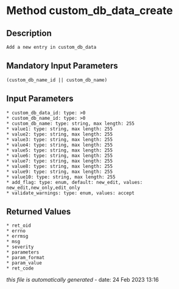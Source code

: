 # Method custom_db_data_create

## Description
	Add a new entry in custom_db_data

## Mandatory Input Parameters
	(custom_db_name_id || custom_db_name)

## Input Parameters
	* custom_db_data_id: type: >0
	* custom_db_name_id: type: >0
	* custom_db_name: type: string, max length: 255
	* value1: type: string, max length: 255
	* value2: type: string, max length: 255
	* value3: type: string, max length: 255
	* value4: type: string, max length: 255
	* value5: type: string, max length: 255
	* value6: type: string, max length: 255
	* value7: type: string, max length: 255
	* value8: type: string, max length: 255
	* value9: type: string, max length: 255
	* value10: type: string, max length: 255
	* add_flag: type: enum, default: new_edit, values: new_edit,new_only,edit_only
	* validate_warnings: type: enum, values: accept

## Returned Values
	* ret_oid
	* errno
	* errmsg
	* msg
	* severity
	* parameters
	* param_format
	* param_value
	* ret_code


*this file is automatically generated* - date: 24 Feb 2023 13:16